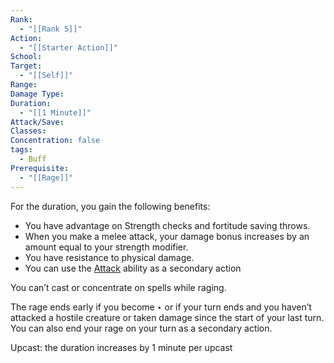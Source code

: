 ```yaml
---
Rank:
  - "[[Rank 5]]"
Action:
  - "[[Starter Action]]"
School: 
Target:
  - "[[Self]]"
Range: 
Damage Type: 
Duration:
  - "[[1 Minute]]"
Attack/Save: 
Classes: 
Concentration: false
tags:
  - Buff
Prerequisite:
  - "[[Rage]]"
---
```

For the duration, you gain the following benefits:

- You have advantage on Strength checks and fortitude saving throws.
- When you make a melee attack, your damage bonus increases by an amount equal to your strength modifier.
- You have resistance to physical damage.
- You can use the [Attack](https://www.notion.so/Attack-1bb34d5ccfe046fdb6825adc51d15338?pvs=21) ability as a secondary action

You can’t cast or concentrate on spells while raging.

The rage ends early if you become ‣ or if your turn ends and you haven’t attacked a hostile creature or taken damage since the start of your last turn. You can also end your rage on your turn as a secondary action.

Upcast: the duration increases by 1 minute per upcast